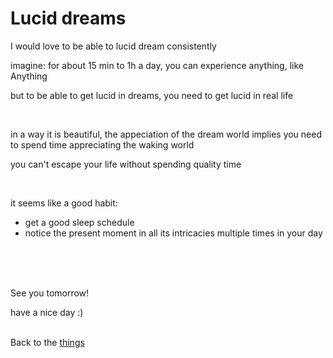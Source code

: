 # Lucid dreams

I would love to be able to lucid dream consistently

imagine: for about 15 min to 1h a day, you can experience anything, like Anything

but to be able to get lucid in dreams, you need to get lucid in real life

<br>

in a way it is beautiful, the appeciation of the dream world implies you need to spend time appreciating the waking world

you can't escape your life without spending quality time

<br>

it seems like a good habit:

- get a good sleep schedule
- notice the present moment in all its intricacies multiple times in your day


<br><br><br>

See you tomorrow!

have a nice day :)<br><br>

Back to the [things](../things)